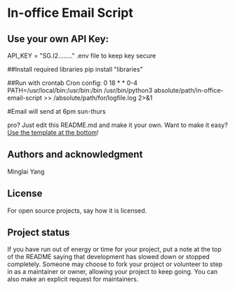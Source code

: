 # In-office Email Script


## Use your own API Key:
API_KEY = "SG.I2........"
.env file to keep key secure


##Install required libraries
pip install "libraries"

##Run with crontab
Cron config:
0 18 * * 0-4 PATH=/usr/local/bin:/usr/bin:/bin /usr/bin/python3 absolute/path/in-office-email-script >> /absolute/path/for/logfile.log 2>&1

#Email will send at 6pm sun-thurs

pro? Just edit this README.md and make it your own. Want to make it easy? [Use the template at the bottom](#editing-this-readme)!

## Authors and acknowledgment
Minglai Yang

## License
For open source projects, say how it is licensed.

## Project status
If you have run out of energy or time for your project, put a note at the top of the README saying that development has slowed down or stopped completely. Someone may choose to fork your project or volunteer to step in as a maintainer or owner, allowing your project to keep going. You can also make an explicit request for maintainers.
